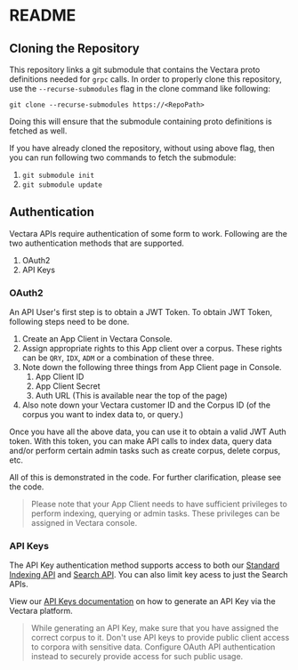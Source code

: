 # README #

## Cloning the Repository

This repository links a git submodule that contains the Vectara proto definitions
needed for `grpc` calls. In order to properly clone this repository, use the
`--recurse-submodules` flag in the clone command like following:

`git clone --recurse-submodules https://<RepoPath>`

Doing this will ensure that the submodule containing proto definitions is fetched as well.

If you have already cloned the repository, without using above flag, then you can run following
two commands to fetch the submodule:

1. `git submodule init`
2. `git submodule update`

## Authentication 

Vectara APIs require authentication of some form to work. Following are the two authentication 
methods that are supported.

1. OAuth2
2. API Keys

### OAuth2
An API User's first step is to obtain a JWT Token. To obtain JWT Token, following steps need to be
done.

1. Create an App Client in Vectara Console.
2. Assign appropriate rights to this App client over a corpus. These rights can be `QRY`, `IDX`,
   `ADM` or a combination of these three.
3. Note down the following three things from App Client page in Console.
    1. App Client ID
    2. App Client Secret
    3. Auth URL (This is available near the top of the page)
4. Also note down your Vectara customer ID and the Corpus ID (of the corpus you want to index data to, or query.)

Once you have all the above data, you can use it to obtain a valid JWT Auth token.
With this token, you can make API calls to index data, query data and/or perform
certain admin tasks such as create corpus, delete corpus, etc.

All of this is demonstrated in the code. For further clarification, please see the code.

> Please note that your App Client needs to have sufficient privileges to perform indexing, querying or admin tasks. These privileges can be assigned in Vectara console.

### API Keys
The API Key authentication method supports access to both our [Standard Indexing API](https://docs.vectara.com/docs/api-reference/indexing-apis/indexing) and [Search API](https://docs.vectara.com/docs/api-reference/search-apis/search). You can also limit key acess to just the Search APIs.  

View our [API Keys documentation](https://docs.vectara.com/docs/api-keys) on how to generate an API Key via the Vectara platform. 

> While generating an API Key, make sure that you have assigned the correct corpus to it. Don't use API keys to provide public client access to corpora with sensitive data. Configure OAuth API authentication instead to securely provide access for such public usage.

